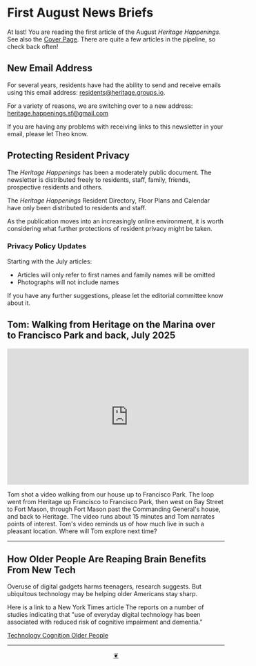 # First August News Briefs

At last! You are reading the first article of the August _Heritage Happenings_. See also the [Cover Page](https://heritage-happenings.github.io/#2025/08/README.md). There are quite a few articles in the pipeline, so check back often!

## New Email Address

For several years, residents have had the ability to send and receive emails using this email address: residents@heritage.groups.io.

For a variety of reasons, we are switching over to a new address: heritage.happenings.sf@gmail.com

If you are having any problems with receiving links to this newsletter in your email, please let Theo know.

## Protecting Resident Privacy

The _Heritage Happenings_ has been a moderately public document. The newsletter is distributed freely to residents, staff, family, friends, prospective residents and others.

The _Heritage Happenings_ Resident Directory, Floor Plans and Calendar have only been distributed to residents and staff.

As the publication moves into an increasingly online environment, it is worth considering what further protections of resident privacy might be taken.

### Privacy Policy Updates

Starting with the July articles:

* Articles will only refer to first names and family names will be omitted
* Photographs will not include names

If you have any further suggestions, please let the editorial committee know about it.

## Tom: Walking from Heritage on the Marina over to Francisco Park and back, July 2025

<iframe width="560" height="315" src="https://www.youtube.com/embed/3GvNLyIai3w?si=QGQR8iR_6aQ_omEQ" title="YouTube video player" frameborder="0" allow="accelerometer; autoplay; clipboard-write; encrypted-media; gyroscope; picture-in-picture; web-share" referrerpolicy="strict-origin-when-cross-origin" allowfullscreen></iframe>

Tom shot a video walking from our house up to Francisco Park. The loop went from Heritage up Francisco to Francisco Park, then west on Bay Street to Fort Mason, through Fort Mason past the Commanding General's house, and back to Heritage. The video runs about 15 minutes and Tom narrates points of interest. Tom's video reminds us of how much live in such a pleasant location. Where will Tom explore next time?

***

## How Older People Are Reaping Brain Benefits From New Tech

Overuse of digital gadgets harms teenagers, research suggests. But ubiquitous technology may be helping older Americans stay sharp.

Here is a link to a New York Times article The reports on a number of studies indicating that "use of everyday digital technology has been associated with reduced risk of cognitive impairment and dementia."

[Technology Cognition Older People](https://www.nytimes.com/2025/08/09/health/technology-cognition-older-people.html?unlocked_article_code=1.dE8.IsXS.K9f6lsk3_id0&smid=url-share)

***

<center title="Hello! Click me to go up to the top"><a class="a-dingbat" href="javascript:window.scrollTo(0,0);"> ❦ </a></center>
